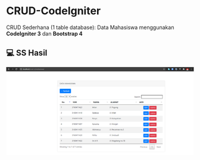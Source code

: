 # CRUD-CodeIgniter
CRUD Sederhana (1 table database):
Data Mahasiswa menggunakan <b>CodeIgniter 3</b> dan <b>Bootstrap 4</b>
## 💻 SS Hasil
<img src="tampilan.png" alt="Screenshoot Hasil"/>
